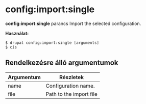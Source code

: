 # config:import:single
**config:import:single** parancs Import the selected configuration.

**Használat:**
```
$ drupal config:import:single [arguments] 
$ cis  
```

## Rendelkezésre álló argumentumok
Argumentum | Részletek
---------|-------------
name | Configuration name.
file | Path to the import file
